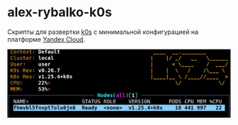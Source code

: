 # alex-rybalko-k0s

Скрипты для развертки [k0s](https://k0sproject.io/) с минимальной конфигурацией на платформе [Yandex Cloud](https://cloud.yandex.ru/).

![](img/k9s.jpg)
